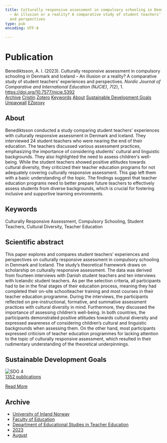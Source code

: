 ```yaml
---
title: Culturally responsive assessment in compulsory schooling in Denmark and Iceland
  – An illusion or a reality? A comparative study of student teachers’ experiences
  and perspectives
type: pub
encoding: UTF-8

---
```

<h1>Publication</h1>
<article id="csl-bib-container-L85VB48H" class="csl-bib-container">
  <div class="csl-bib-body"> <div class="csl-entry">Benediktsson, A. I. (2023). Culturally responsive assessment in compulsory schooling in Denmark and Iceland – An illusion or a reality? A comparative study of student teachers’ experiences and perspectives. <i>Nordic Journal of Comparative and International Education (NJCIE)</i>, <i>7</i>(2), 1. <a href="https://doi.org/10.7577/njcie.5392">https://doi.org/10.7577/njcie.5392</a></div> </div>
  <div class="csl-bib-buttons">
    <a href="#taxonomy-article-L85VB48H" alt="archive" class="csl-bib-button">Archive</a>
    <a href="https://app.cristin.no/results/show.jsf?id=2171486" alt="Cristin" class="csl-bib-button">Cristin</a>
    <a href="http://zotero.org/groups/5881554/items/L85VB48H" alt="Zotero" class="csl-bib-button">Zotero</a>
    <a href="#keywords-article-L85VB48H" alt="keywords" class="csl-bib-button">Keywords</a>
    <a href="#about-article-L85VB48H" alt="about_pub" class="csl-bib-button">About</a>
    <a href="#sdg-article-L85VB48H" alt="sdg" class="csl-bib-button">Sustainable Development Goals</a>
    <a href="https://journals.oslomet.no/index.php/nordiccie/article/download/5392/4633" alt="Unpaywall" class="csl-bib-button">Unpaywall</a>
    <a href="https://journals.oslomet.no/index.php/nordiccie/article/download/5392/4633" alt="EZproxy" class="csl-bib-button">EZproxy</a>
  </div>
  <div id="csl-bib-meta-container-L85VB48H"></div>
</article>
<div id="csl-bib-meta-L85VB48H" class="csl-bib-meta">
  <article id="about-article-L85VB48H" class="about_pub-article">
    <h1>About</h1>
    Benediktsson conducted a study comparing student teachers' experiences with culturally responsive assessment in Denmark and Iceland. They interviewed 24 student teachers who were nearing the end of their education. The teachers discussed various assessment practices, emphasizing the importance of considering students' cultural and linguistic backgrounds. They also highlighted the need to assess children's well-being. While the student teachers showed positive attitudes towards cultural diversity, they criticized their teacher education programs for not adequately covering culturally responsive assessment. This gap left them with a basic understanding of the topic. The findings suggest that teacher education programs need to better prepare future teachers to effectively assess students from diverse backgrounds, which is crucial for fostering inclusive and supportive learning environments.
  </article>
  <article id="keywords-article-L85VB48H" class="keywords-article">
    <h1>Keywords</h1>
    Culturally Responsive Assessment, Compulsory Schooling, Student Teachers, Cultural Diversity, Teacher Education
  </article>
  <article id="abstract-article-L85VB48H" class="abstract-article">
    <h1>Scientific abstract</h1>
    This paper explores and compares student teachers’ experiences and perspectives on culturally responsive assessment in compulsory schooling in Denmark and Iceland. The study’s theoretical framework draws on scholarship on culturally responsive assessment. The data was derived from fourteen interviews with Danish student teachers and ten interviews with Icelandic student teachers. As per the selection criteria, all participants had to be in the final stages of their education process, meaning they had completed their on-site schoolteacher training and most courses in their teacher education programme. During the interviews, the participants reflected on pre-instructional, formative, and summative assessment practices with cultural diversity in mind. Furthermore, they discussed the importance of assessing children’s well-being. In both countries, the participants demonstrated positive attitudes towards cultural diversity and expressed awareness of considering children’s cultural and linguistic backgrounds when assessing them. On the other hand, most participants expressed criticism of teacher education programmes for lacking attention to the topic of culturally responsive assessment, which resulted in their rudimentary understanding of the theoretical underpinnings.
  </article>
  <article id="sdg-article-L85VB48H" class="sdg-article">
    <h1>Sustainable Development Goals</h1>
    <div class="sdg-container"><div id="sdg4" class="sdg">
        <img src="{{< params subfolder >}}images/sdg/sdg04_en.png" class="image" alt="SDG 4">
        <div class="sdg-overlay">
          <a href="/en/archive/?key=?sdg=4#archive" class="sdg-publication-count"><span>1352</span> publications</a>
          <p><a href="https://sdgs.un.org/goals/goal4" class="sdg-read-more">Read More</a></p>
        </div>
      </div></div>
  </article>
  <article id="taxonomy-article-L85VB48H" class="taxonomy-article">
    <h1>Archive</h1>
    <ul>
      <li>
        <a href="/en/archive/?key=3DCRN523">University of Inland Norway</a>
      </li>
      <li>
        <a href="/en/archive/?key=WYNZA47F">Faculty of Education</a>
      </li>
      <li>
        <a href="/en/archive/?key=BKPR6TE7">Department of Educational Studies in Teacher Education</a>
      </li>
      <li>
        <a href="/en/archive/?key=TKXB7BTS">2023</a>
      </li>
      <li>
        <a href="/en/archive/?key=28X3QSHA">August</a>
      </li>
    </ul>
  </article>
</div>
